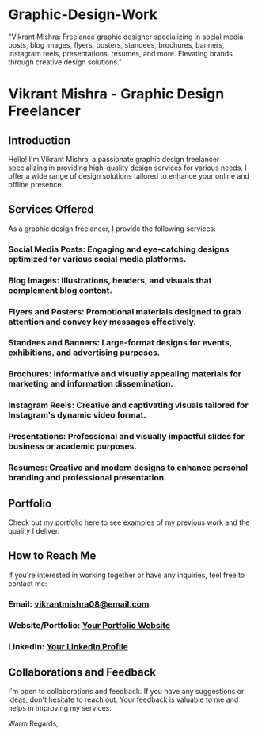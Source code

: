# Graphic-Design-Work
"Vikrant Mishra: Freelance graphic designer specializing in social media posts, blog images, flyers, posters, standees, brochures, banners, Instagram reels, presentations, resumes, and more. Elevating brands through creative design solutions."

# Vikrant Mishra - Graphic Design Freelancer

## Introduction
Hello! I'm Vikrant Mishra, a passionate graphic design freelancer specializing in providing high-quality design services for various needs. I offer a wide range of design solutions tailored to enhance your online and offline presence.

## Services Offered
As a graphic design freelancer, I provide the following services:

### Social Media Posts: Engaging and eye-catching designs optimized for various social media platforms.
### Blog Images: Illustrations, headers, and visuals that complement blog content.
### Flyers and Posters: Promotional materials designed to grab attention and convey key messages effectively.
### Standees and Banners: Large-format designs for events, exhibitions, and advertising purposes.
### Brochures: Informative and visually appealing materials for marketing and information dissemination.
### Instagram Reels: Creative and captivating visuals tailored for Instagram's dynamic video format.
### Presentations: Professional and visually impactful slides for business or academic purposes.
### Resumes: Creative and modern designs to enhance personal branding and professional presentation.

## Portfolio
Check out my portfolio here to see examples of my previous work and the quality I deliver.

## How to Reach Me
If you're interested in working together or have any inquiries, feel free to contact me:

### Email: vikrantmishra08@email.com
### Website/Portfolio: [Your Portfolio Website](https://vikrantmishra08.github.io/vikrantportfolio.github.io/)
### LinkedIn: [Your LinkedIn Profile](https://www.linkedin.com/in/vikrant-mishra-1022201b7/)

## Collaborations and Feedback
I'm open to collaborations and feedback. If you have any suggestions or ideas, don't hesitate to reach out. Your feedback is valuable to me and helps in improving my services.


Warm Regards,
